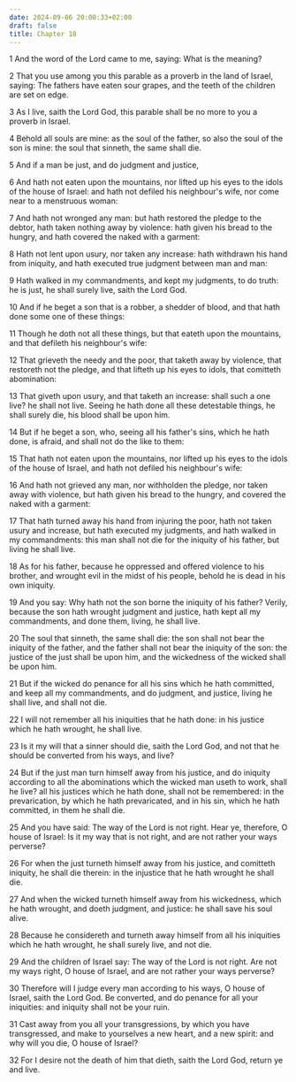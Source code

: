 ```yaml
---
date: 2024-09-06 20:00:33+02:00
draft: false
title: Chapter 18
---
```




1 And the word of the Lord came to me, saying: What is the meaning?

2 That you use among you this parable as a proverb in the land of Israel, saying: The fathers have eaten sour grapes, and the teeth of the children are set on edge.

3 As I live, saith the Lord God, this parable shall be no more to you a proverb in Israel.

4 Behold all souls are mine: as the soul of the father, so also the soul of the son is mine: the soul that sinneth, the same shall die.

5 And if a man be just, and do judgment and justice,

6 And hath not eaten upon the mountains, nor lifted up his eyes to the idols of the house of Israel: and hath not defiled his neighbour's wife, nor come near to a menstruous woman:

7 And hath not wronged any man: but hath restored the pledge to the debtor, hath taken nothing away by violence: hath given his bread to the hungry, and hath covered the naked with a garment:

8 Hath not lent upon usury, nor taken any increase: hath withdrawn his hand from iniquity, and hath executed true judgment between man and man:

9 Hath walked in my commandments, and kept my judgments, to do truth: he is just, he shall surely live, saith the Lord God.

10 And if he beget a son that is a robber, a shedder of blood, and that hath done some one of these things:

11 Though he doth not all these things, but that eateth upon the mountains, and that defileth his neighbour's wife:

12 That grieveth the needy and the poor, that taketh away by violence, that restoreth not the pledge, and that lifteth up his eyes to idols, that comitteth abomination:

13 That giveth upon usury, and that taketh an increase: shall such a one live? he shall not live. Seeing he hath done all these detestable things, he shall surely die, his blood shall be upon him.

14 But if he beget a son, who, seeing all his father's sins, which he hath done, is afraid, and shall not do the like to them:

15 That hath not eaten upon the mountains, nor lifted up his eyes to the idols of the house of Israel, and hath not defiled his neighbour's wife:

16 And hath not grieved any man, nor withholden the pledge, nor taken away with violence, but hath given his bread to the hungry, and covered the naked with a garment:

17 That hath turned away his hand from injuring the poor, hath not taken usury and increase, but hath executed my judgments, and hath walked in my commandments: this man shall not die for the iniquity of his father, but living he shall live.

18 As for his father, because he oppressed and offered violence to his brother, and wrought evil in the midst of his people, behold he is dead in his own iniquity.

19 And you say: Why hath not the son borne the iniquity of his father? Verily, because the son hath wrought judgment and justice, hath kept all my commandments, and done them, living, he shall live.

20 The soul that sinneth, the same shall die: the son shall not bear the iniquity of the father, and the father shall not bear the iniquity of the son: the justice of the just shall be upon him, and the wickedness of the wicked shall be upon him.

21 But if the wicked do penance for all his sins which he hath committed, and keep all my commandments, and do judgment, and justice, living he shall live, and shall not die.

22 I will not remember all his iniquities that he hath done: in his justice which he hath wrought, he shall live.

23 Is it my will that a sinner should die, saith the Lord God, and not that he should be converted from his ways, and live?

24 But if the just man turn himself away from his justice, and do iniquity according to all the abominations which the wicked man useth to work, shall he live? all his justices which he hath done, shall not be remembered: in the prevarication, by which he hath prevaricated, and in his sin, which he hath committed, in them he shall die.

25 And you have said: The way of the Lord is not right. Hear ye, therefore, O house of Israel: Is it my way that is not right, and are not rather your ways perverse?

26 For when the just turneth himself away from his justice, and comitteth iniquity, he shall die therein: in the injustice that he hath wrought he shall die.

27 And when the wicked turneth himself away from his wickedness, which he hath wrought, and doeth judgment, and justice: he shall save his soul alive.

28 Because he considereth and turneth away himself from all his iniquities which he hath wrought, he shall surely live, and not die.

29 And the children of Israel say: The way of the Lord is not right. Are not my ways right, O house of Israel, and are not rather your ways perverse?

30 Therefore will I judge every man according to his ways, O house of Israel, saith the Lord God. Be converted, and do penance for all your iniquities: and iniquity shall not be your ruin.

31 Cast away from you all your transgressions, by which you have transgressed, and make to yourselves a new heart, and a new spirit: and why will you die, O house of Israel?

32 For I desire not the death of him that dieth, saith the Lord God, return ye and live.

